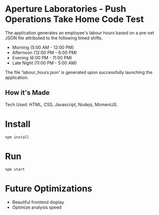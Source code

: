 # Aperture Laboratories - Push Operations Take Home Code Test

The application generates an employee's labour hours based on a pre-set JSON file attributed to the following timed shifts.

   - Morning (5:00 AM - 12:00 PM)
   - Afternoon (12:00 PM - 6:00 PM)
   - Evening (6:00 PM - 11:00 PM)
   - Late Night (11:00 PM - 5:00 AM)

The file 'labour_hours.json' is generated upon successfully launching the application.

## How it's Made
Tech Used: HTML, CSS, Javascript, Nodejs, MomentJS.

# Install

`npm install`

# Run

`npm start`

# Future Optimizations
- Beautiful frontend display
- Optimize analysis speed